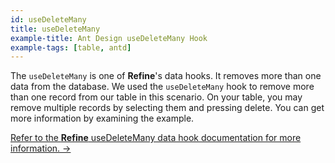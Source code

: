 ```yaml
---
id: useDeleteMany
title: useDeleteMany
example-title: Ant Design useDeleteMany Hook
example-tags: [table, antd]
---
```


The `useDeleteMany` is one of **Refine**'s data hooks. It removes more than one data from the database. We used the `useDeleteMany` hook to remove more than one record from our table in this scenario. On your table, you may remove multiple records by selecting them and pressing delete. You can get more information by examining the example.

[Refer to the **Refine** useDeleteMany data hook documentation for more information. →](/docs/core/hooks/data/use-delete)

<CodeSandboxExample path="table-antd-use-delete-many" />

